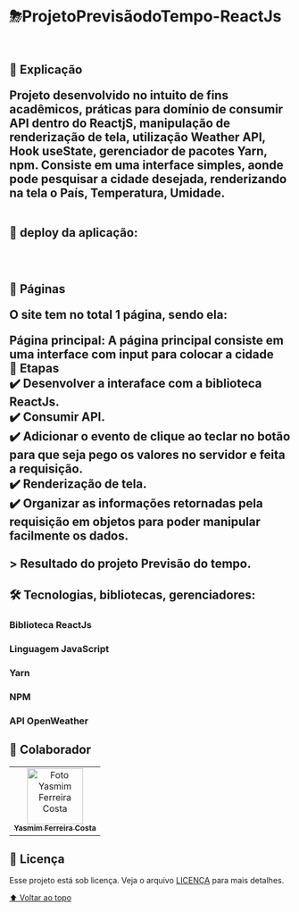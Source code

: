 # ⛈ProjetoPrevisãodoTempo-ReactJs

  <br><h2>📄 Explicação

Projeto desenvolvido no intuito de fins acadêmicos, práticas para domínio de consumir API dentro do ReactjS, manipulação de renderização de tela, utilização Weather API, Hook useState, gerenciador de pacotes Yarn, npm. Consiste em uma interface simples, aonde pode pesquisar a cidade desejada, renderizando na tela o País, Temperatura, Umidade.
  
 <br> 🚀 deploy da aplicação: 


<br><h2>📁 Páginas
<p>O site tem no total 1 página, sendo ela:
<p>Página principal: A página principal consiste em uma interface com input para colocar a cidade
<br>🎯 Etapas
<br>✔️ Desenvolver a interaface com a biblioteca ReactJs.
<br>✔️ Consumir API.
<br>✔️ Adicionar o evento de clique ao teclar no botão para que seja pego os valores no servidor e feita a requisição.
<br>✔️ Renderização de tela.
<br>✔️ Organizar as informações retornadas pela requisição em objetos para poder manipular facilmente os dados.
<br>
  <br>
 > Resultado do projeto Previsão do tempo.
  <br>
  



<h2>🛠 Tecnologias, bibliotecas, gerenciadores:
<br><h3>Biblioteca ReactJs
<br><h3>Linguagem JavaScript
<br><h3>Yarn
<br><h3>NPM
<br><h3>API OpenWeather


## 🤝 Colaborador

<table>
  <tr>
    <td align="center">
      <a href="#">
        <img src="https://user-images.githubusercontent.com/97356148/192656802-5a792531-2020-4d55-a5bb-11ac8cee1bb1.JPG" width="100px;" alt="Foto Yasmim Ferreira Costa"/><br>
        <sub>
          <b>Yasmim Ferreira Costa</b>
        </sub>
      </a>
    </td>
  </tr>
</table>


## 📝 Licença

Esse projeto está sob licença. Veja o arquivo [LICENÇA](LICENSE.md) para mais detalhes.

[⬆ Voltar ao topo](#ProjetoPrevisãodoTempo-ReactJs)<br>


